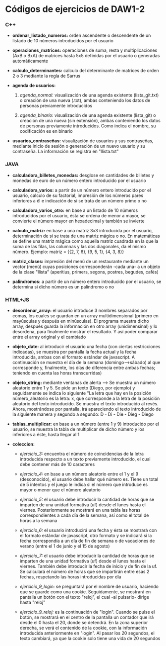 # Códigos de ejercicios de DAW1-2

### C++
  - **ordenar_listado_numeros:** orden ascendente o descendente de un listado de 10 números introducidos por el usuario
  
  - **operaciones_matrices:** operaciones de suma, resta y multiplicaciones (AxB o BxA) de matrices hasta 5x5 definidas por el usuario o generadas automáticamente
  
  - **calculo_determinantes:** calculo del determinante de matrices de orden 2 o 3 mediante la regla de Sarrus
  
  - **agenda de usuarios:**
    
    1. _agenda_normal_: visualización de una agenda existente (lista_git.txt) o creación de una nueva (.txt), ambas conteniendo los datos de personas previamente introducidos
    
    2. _agenda_binario_: visualización de una agenda existente (lista_git) o creación de una nueva (sin extensión), ambas conteniendo los datos de personas previamente introducidos. Como indica el nombre, su codificación es en binario
    
  - **usuarios_contraseñas:** visualización de usuarios y sus contraseñas, mediante inicio de sesión o generación de un nuevo usuario y su contraseña. La información se registra en "llista.txt"


### JAVA
  - **calculadora_billetes_monedas:** desglose en cantidades de billetes y monedas de euro de un número entero introducido por el usuario
  
  - **calculadora_varios:** a partir de un número entero introducido por el usuario, calculo de su factorial, impresión de los números pares inferiores a él e indicación de si se trata de un número primo o no
  
  - **calculadora_varios_otro:** en base a un listado de 10 números introducidos por el usuario, ésta se ordena de menor a mayor, se convierte el número mayor en hexadecimal y también se invierte
  
  - **calculo_matriz:** en base a una matriz 3x3 introducida por el usuario, determinación de si se trata de una matriz mágica o no. En matemáticas se define una matriz mágica como aquella matriz cuadrada en la que la suma de las filas, las columnas y las dos diagonales, da el mismo número. Ejemplo: matriz = {{2, 7, 6}, {9, 5, 1}, {4, 3, 8}}
  
  - **matriz_clases:** impresión del menú de un restaurante mediante un vector (menú) cuyas posiciones corresponderán -cada una- a un objeto de la clase "llista" (aperitius, primers, segons, postres, begudes, cafès)
  
  - **palindromos:** a partir de un número entero introducido por el usuario, se determina si dicho número es un palíndromo o no


### HTML+JS
  
  - **desordenar_array:** el usuario introduce 3 nombres separados por comas, los cuales se guardan en un array multidimensional (primero en mayúsculas y después en minúsculas). El programa muestra dicho array, después guarda la información en otro array (unidimensinal) y lo desordena, para finalmente mostrar el resultado. Y así poder comparar entre el array original y el cambiado
  
  - **objeto_date:** al introducir el usuario una fecha (con ciertas restricciones indicadas), se muestra por pantalla la fecha actual y la fecha introducida, ambas con el formato estándar de javascript. A continuación se muestra el día de la semana (domingo-->sábado) al que corresponde y, finalmente, los días de diferencia entre ambas fechas; teniendo en cuenta las horas transcurridas)
    
  - **objeto_string:** mediante ventanas de alerta --> Se muestra un número aleatorio entre 1 y 5. Se pide un texto (Diego, por ejemplo) y seguidamente se indica lo siguiente "La letra que hay en la posición número_aleatorio es la letra: x, que corresponde a la letra de la posición aleatorio del texto introducido. Se muestra el texto introducido al revés. Ahora, mostrándose por pantalla, irá apareciendo el texto introducido de la siguiente manera y segundo a segundo: D - Di - Die - Dieg - Diego
  
  -  **tablas_multiplicar:** en base a un número (entre 1 y 9) introducido por el usuario, se muestra la tabla de multiplicar de dicho número y los inferiores a éste, hasta llegar al 1
  
  - **coleccion:**
    - _ejercicio_3:_ encuentra el número de coincidencias de la letra introducida respecto a un texto previamente introducido, el cual debe contener más de 10 caracteres
    
    - _ejercicio_4:_ en base a un número aleatorio entre el 1 y el 9 (desconocido), el usuario debe hallar qué número es. Tiene un total de 5 intentos y el juego le indica si el número que introduce es mayor o menor que el número aleatorio
    
    - _ejercicio_5:_ el usuario debe introducir la cantidad de horas que se imparten de una unidad formativa (uf) desde el lunes hasta el viernes. Posteriormente se mostrará en una tabla las horas correspondientes a cada día de la semana, así como el total de horas a la semana
    
    - _ejercicio_6:_ el usuario introducirá una fecha y ésta se mostrará con el formato estándar de javascript, otro formato y se indicará si la fecha correspondía a un día de fin de semana o de vacaciones de verano (entre el 1 de junio y el 15 de agosto)
    
    - _ejercicio_7:_ el usuario debe introducir la cantidad de horas que se imparten de una unidad formativa (uf) desde el lunes hasta el viernes. También debe introducir la fecha de inicio y de fin de la uf. Se calculará el número de horas que se impartirán entre esas 2 fechas, respetando las horas introducidas por día
    
    - _ejercicio_9_login:_ se preguntará por el nombre de usuario, haciendo que se guarde como una cookie. Seguidamente, se mostrará en pantalla un botón con el texto "reloj", el cual -al pulsarlo- dirige hasta "reloj"
    
    - _ejercicio_9_reloj:_ es la continuación de "login". Cuando se pulse el botón, se mostrará en el centro de la pantalla un contador que irá desde el 0 hasta el 20, donde se detendrá. En la zona superior derecha, se verá el contenido de la cookie, con la información introducida anteriormente en "login". Al pasar los 20 segundos, el texto cambiará, ya que la cookie solo tiene una vida de 20 segundos
